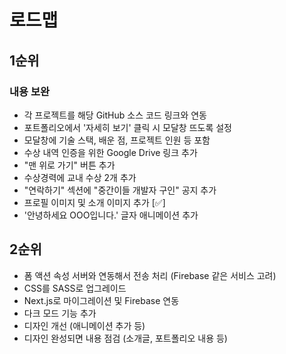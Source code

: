 # 로드맵

## 1순위
### 내용 보완
- 각 프로젝트를 해당 GitHub 소스 코드 링크와 연동
- 포트폴리오에서 '자세히 보기' 클릭 시 모달창 뜨도록 설정
- 모달창에 기술 스택, 배운 점, 프로젝트 인원 등 포함
- 수상 내역 인증을 위한 Google Drive 링크 추가
- "맨 위로 가기" 버튼 추가
- 수상경력에 교내 수상 2개 추가
- "연락하기" 섹션에 "중간이들 개발자 구인" 공지 추가
- 프로필 이미지 및 소개 이미지 추가 [✅]
- '안녕하세요 OOO입니다.' 글자 애니메이션 추가


## 2순위
- 폼 액션 속성 서버와 연동해서 전송 처리 (Firebase 같은 서비스 고려)
- CSS를 SASS로 업그레이드
- Next.js로 마이그레이션 및 Firebase 연동
- 다크 모드 기능 추가
- 디자인 개선 (애니메이션 추가 등)
- 디자인 완성되면 내용 점검 (소개글, 포트폴리오 내용 등)